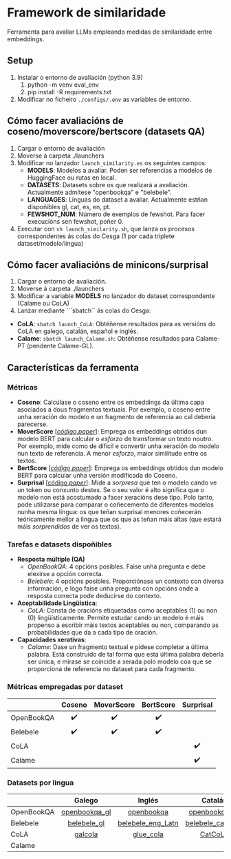 # Framework de similaridade
Ferramenta para avaliar LLMs empleando medidas de similaridade entre embeddings.

## Setup

1.  Instalar o entorno de avaliación (python 3.9)
    1.  python -m venv eval_env
    2.  pip install -R requirements.txt
2.  Modificar no ficheiro ```./configs/.env``` as variables de entorno.

## Cómo facer avaliacións de coseno/moverscore/bertscore (datasets QA)

1.  Cargar o entorno de avaliación
2.  Moverse á carpeta ./launchers
3.  Modificar no lanzador ```launch_similarity.es``` os seguintes campos:
    -    **MODELS**: Modelos a avaliar. Poden ser referencias a modelos de HuggingFace ou rutas en local.
    -    **DATASETS**: Datasets sobre os que realizará a avaliación. Actualmente admítese "openbookqa" e "belebele".
    -   **LANGUAGES**: Linguas do dataset a avaliar. Actualmente estñan dispoñibles gl, cat, es, en, pt.
    -    **FEWSHOT_NUM**: Número de exemplos de fewshot. Para facer execucións sen fewshot, poñer 0.
4.  Executar con ```sh launch_similarity.sh```, que lanza os procesos correspondentes ás colas do Cesga (1 por cada triplete dataset/modelo/lingua)

## Cómo facer avaliacións de minicons/surprisal

1.  Cargar o entorno de avaliación.
2.  Moverse á carpeta ./launchers
3.  Modificar a variable **MODELS** no lanzador do dataset correspondente (Calame ou CoLA)
4.  Lanzar mediante ```sbatch`` ás colas do Cesga:
   -    **CoLA**: ```sbatch launch_CoLA```: Obtéñense resultados para as versións do CoLA en galego, catalán, español e inglés.
   -    **Calame**: ```sbatch launch_Calame.sh```: Obtéñense resultados para Calame-PT (pendente Calame-GL).

## Características da ferramenta

### Métricas

- **Coseno**: Calcúlase o coseno entre os embeddings da última capa asociados a dous fragmentos textuais. Por exemplo, o coseno entre unha xeración do modelo e un fragmento de referencia ao cal debería parecerse.
- **MoverScore** \[[*código*](https://github.com/AIPHES/emnlp19-moverscore),[*paper*](https://arxiv.org/pdf/1909.02622)\]: Emprega os embeddings obtidos dun modelo BERT para calcular o *esforzo* de transformar un texto noutro. Por exemplo, mide como de difícil e convertir unha xeración do modelo nun texto de referencia. A menor *esforzo*, maior similitude entre os textos.
- **BertScore** \[[*código*](https://github.com/Tiiiger/bert_score),[*paper*](https://arxiv.org/pdf/1904.09675)\]: Emprega os embeddings obtidos dun modelo BERT para calcular unha versión modificada do Coseno.
- **Surprisal** \[[código](https://github.com/kanishkamisra/minicons),[*paper*](https://arxiv.org/pdf/2203.13112)\]: Mide a *sorpresa* que ten o modelo cando ve un token ou conxunto destes. Se o seu valor é alto significa que o modelo non está acostumado a facer xeracións dese tipo. Polo tanto, pode utilizarse para comparar o coñecemento de diferentes modelos nunha mesma lingua: os que teñan surprisal menores coñecerán teóricamente mellor a lingua que os que as teñan máis altas (que estará máis *sorprendidos* de ver os textos).

### Tarefas e datasets dispoñibles
- **Resposta múltiple (QA)**
  - *OpenBookQA*: 4 opcións posibles. Faise unha pregunta e debe elexirse a opción correcta.
  - *Belebele*: 4 opcións posibles. Proporciónase un contexto con diversa información, e logo faise unha pregunta con opcións onde a resposta correcta pode deducirse do contexto.
- **Aceptabilidade Lingüística**:   
  - *CoLA*: Consta de oracións etiquetadas como aceptables (1) ou non (0) lingüísticamente. Permite estudar cando un modelo é máis propenso a escribir máis textos aceptables ou non, comparando as probabilidades que da a cada tipo de oración.
- **Capacidades xerativas**:
  - *Calame*: Dase un fragmento textual e pídese completar a última palabra. Está construído de tal forma que esta última palabra debería ser única, e mírase se coincide a xerada polo modelo coa que se proporciona de referencia no dataset para cada fragmento.

### Métricas empregadas por dataset

|            |       Coseno       |     MoverScore     |      BertScore     |      Surprisal     |
|------------|:------------------:|:------------------:|:------------------:|:------------------:|
| OpenBookQA | :heavy_check_mark: | :heavy_check_mark: | :heavy_check_mark: |                    |
|  Belebele  | :heavy_check_mark: | :heavy_check_mark: | :heavy_check_mark: |                    |
|   CoLA     |                    |                    |                    | :heavy_check_mark: |
|   Calame   |                    |                    |                    | :heavy_check_mark: |

### Datasets por lingua

|            |                                   Galego                                   |                                         Inglés                                         |                                         Catalán                                        |                                         Español                                        | Portugués                                                                              |
|------------|:--------------------------------------------------------------------------:|:--------------------------------------------------------------------------------------:|:--------------------------------------------------------------------------------------:|:--------------------------------------------------------------------------------------:|----------------------------------------------------------------------------------------|
| OpenBookQA | [openbookqa_gl](https://huggingface.co/datasets/proxectonos/openbookqa_gl) | [openbookqa](https://huggingface.co/datasets/cnut1648/openbookqa_retrieved_by_colbert) | [openbookqa_ca](https://huggingface.co/datasets/projecte-aina/openbookqa_ca)           | [openbookqa_es](https://huggingface.co/datasets/BSC-LT/openbookqa-es)                  | Pendente                                                                               |
| Belebele   | [belebele_gl](https://huggingface.co/datasets/proxectonos/belebele_gl)     | [belebele_eng_Latn](https://huggingface.co/datasets/facebook/belebele/viewer/eng_Latn) | [belebele_cat_Latn](https://huggingface.co/datasets/facebook/belebele/viewer/cat_Latn) | [belebele_spa_Latn](https://huggingface.co/datasets/facebook/belebele/viewer/spa_Latn) | [belebele_por_Latn](https://huggingface.co/datasets/facebook/belebele/viewer/por_Latn) |
| CoLA       | [galcola](https://huggingface.co/datasets/proxectonos/galcola)             | [glue_cola](https://huggingface.co/datasets/nyu-mll/glue/viewer/cola)                  | [CatCoLA](https://huggingface.co/datasets/nbel/CatCoLA)                                | [EsCoLA](https://huggingface.co/datasets/nbel/EsCoLA)                                  |                                                                                        |
| Calame     |                                                                            |                                                                                        |                                                                                        |                                                                                        | [calame-pt](https://huggingface.co/datasets/NOVA-vision-language/calame-pt)            |


